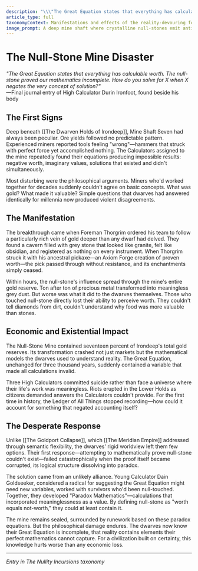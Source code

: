 ```yaml
---
description: "\\\"The Great Equation states that everything has calculable worth. The null-stone proved our mathematics incomplete. How do you solve for X when X negates the very concept of solution?\\\" —Final journal entry of High Calculator Durin Ironfoot, found beside his body"
article_type: full
taxonomyContext: Manifestations and effects of the reality-devouring force that threatens all existence, from localized value-sinks to region-wide meaning collapse
image_prompt: A deep mine shaft where crystalline null-stones emit anti-light that erases reality, dwarven miners frozen mid-scream as their forms dissolve into mathematical impossibilities against collapsing stone walls. Dark horror fantasy art with chiaroscuro lighting, reality fracturing like broken equations, dramatic underground cavern perspective.
---
```



# The Null-Stone Mine Disaster

*"The Great Equation states that everything has calculable worth. The null-stone proved our mathematics incomplete. How do you solve for X when X negates the very concept of solution?"*  
—Final journal entry of High Calculator Durin Ironfoot, found beside his body

## The First Signs

Deep beneath [[The Dwarven Holds of Irondeep]], Mine Shaft Seven had always been peculiar. Ore yields followed no predictable pattern. Experienced miners reported tools feeling "wrong"—hammers that struck with perfect force yet accomplished nothing. The Calculators assigned to the mine repeatedly found their equations producing impossible results: negative worth, imaginary values, solutions that existed and didn't simultaneously.

Most disturbing were the philosophical arguments. Miners who'd worked together for decades suddenly couldn't agree on basic concepts. What was gold? What made it valuable? Simple questions that dwarves had answered identically for millennia now produced violent disagreements.

## The Manifestation

The breakthrough came when Foreman Thorgrim ordered his team to follow a particularly rich vein of gold deeper than any dwarf had delved. They found a cavern filled with grey stone that looked like granite, felt like obsidian, and registered as nothing on every instrument. When Thorgrim struck it with his ancestral pickaxe—an Axiom Forge creation of proven worth—the pick passed through without resistance, and its enchantments simply ceased.

Within hours, the null-stone's influence spread through the mine's entire gold reserve. Ton after ton of precious metal transformed into meaningless grey dust. But worse was what it did to the dwarves themselves. Those who touched null-stone directly lost their ability to perceive worth. They couldn't tell diamonds from dirt, couldn't understand why food was more valuable than stones.

## Economic and Existential Impact

The Null-Stone Mine contained seventeen percent of Irondeep's total gold reserves. Its transformation crashed not just markets but the mathematical models the dwarves used to understand reality. The Great Equation, unchanged for three thousand years, suddenly contained a variable that made all calculations invalid.

Three High Calculators committed suicide rather than face a universe where their life's work was meaningless. Riots erupted in the Lower Holds as citizens demanded answers the Calculators couldn't provide. For the first time in history, the Ledger of All Things stopped recording—how could it account for something that negated accounting itself?

## The Desperate Response

Unlike [[The Goldport Collapse]], which [[The Meridian Empire]] addressed through semantic flexibility, the dwarves' rigid worldview left them few options. Their first response—attempting to mathematically prove null-stone couldn't exist—failed catastrophically when the proof itself became corrupted, its logical structure dissolving into paradox.

The solution came from an unlikely alliance. Young Calculator Dain Goldseeker, considered a radical for suggesting the Great Equation might need new variables, worked with survivors who'd been null-touched. Together, they developed "Paradox Mathematics"—calculations that incorporated meaninglessness as a value. By defining null-stone as "worth equals not-worth," they could at least contain it.

The mine remains sealed, surrounded by runework based on these paradox equations. But the philosophical damage endures. The dwarves now know their Great Equation is incomplete, that reality contains elements their perfect mathematics cannot capture. For a civilization built on certainty, this knowledge hurts worse than any economic loss.

---
*Entry in The Nullity Incursions taxonomy*
